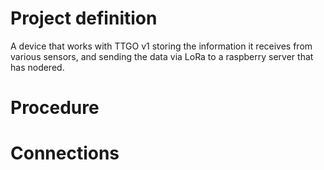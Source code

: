 # Project definition
A device that works with TTGO v1 storing the information it receives from various sensors, and sending the data via LoRa to a raspberry server that has nodered. 

# Procedure

# Connections
